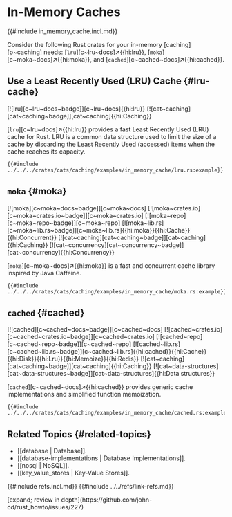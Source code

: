 # In-Memory Caches

{{#include in_memory_cache.incl.md}}

Consider the following Rust crates for your in-memory [caching][p~caching] needs: [`lru`][c~lru~docs]↗{{hi:lru}}, [`moka`][c~moka~docs]↗{{hi:moka}}, and [`cached`][c~cached~docs]↗{{hi:cached}}.

## Use a Least Recently Used (LRU) Cache {#lru-cache}

[![lru][c~lru~docs~badge]][c~lru~docs]{{hi:lru}} [![cat~caching][cat~caching~badge]][cat~caching]{{hi:Caching}}

[`lru`][c~lru~docs]↗{{hi:lru}} provides a fast Least Recently Used (LRU) cache for Rust. LRU is a common data structure used to limit the size of a cache by discarding the Least Recently Used (accessed) items when the cache reaches its capacity.

```rust,editable
{{#include ../../../crates/cats/caching/examples/in_memory_cache/lru.rs:example}}
```

## `moka` {#moka}

[![moka][c~moka~docs~badge]][c~moka~docs] [![moka~crates.io][c~moka~crates.io~badge]][c~moka~crates.io] [![moka~repo][c~moka~repo~badge]][c~moka~repo] [![moka~lib.rs][c~moka~lib.rs~badge]][c~moka~lib.rs]{{hi:moka}}{{hi:Cache}}{{hi:Concurrent}} [![cat~caching][cat~caching~badge]][cat~caching]{{hi:Caching}} [![cat~concurrency][cat~concurrency~badge]][cat~concurrency]{{hi:Concurrency}}

[`moka`][c~moka~docs]↗{{hi:moka}} is a fast and concurrent cache library inspired by Java Caffeine.

```rust,editable
{{#include ../../../crates/cats/caching/examples/in_memory_cache/moka.rs:example}}
```

## `cached` {#cached}

[![cached][c~cached~docs~badge]][c~cached~docs] [![cached~crates.io][c~cached~crates.io~badge]][c~cached~crates.io] [![cached~repo][c~cached~repo~badge]][c~cached~repo] [![cached~lib.rs][c~cached~lib.rs~badge]][c~cached~lib.rs]{{hi:cached}}{{hi:Cache}}{{hi:Disk}}{{hi:Lru}}{{hi:Memoize}}{{hi:Redis}} [![cat~caching][cat~caching~badge]][cat~caching]{{hi:Caching}} [![cat~data-structures][cat~data-structures~badge]][cat~data-structures]{{hi:Data structures}}

[`cached`][c~cached~docs]↗{{hi:cached}} provides generic cache implementations and simplified function memoization.

```rust,editable
{{#include ../../../crates/cats/caching/examples/in_memory_cache/cached.rs:example}}
```

## Related Topics {#related-topics}

- [[database | Database]].
- [[database-implementations | Database Implementations]].
- [[nosql | NoSQL]].
- [[key_value_stores | Key-Value Stores]].

{{#include refs.incl.md}}
{{#include ../../refs/link-refs.md}}

<div class="hidden">
[expand; review in depth](https://github.com/john-cd/rust_howto/issues/227)
</div>
